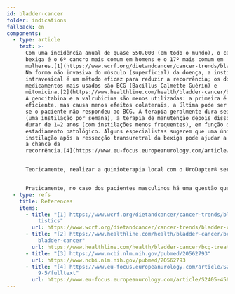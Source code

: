 ```yaml
---
id: bladder-cancer
folder: indications
fallback: en
components:
  - type: article
    text: >-
      Com uma incidência anual de quase 550.000 (em todo o mundo), o cancro de
      bexiga é o 6º cancro mais comum em homens e o 17º mais comum em
      mulheres.[1](https://www.wcrf.org/dietandcancer/cancer-trends/bladder-cancer-statistics)
      Na forma não invasiva do músculo (superficial) da doença, a instilação
      intravesical é um método eficaz para reduzir a recorrência; os dois
      medicamentos mais usados são BCG (Bacillus Calmette-Guérin) e
      mitomicina.[2](https://www.healthline.com/health/bladder-cancer/bcg-treatment-for-bladder-cancer),[3](https://www.ncbi.nlm.nih.gov/pubmed/20562793)
      A gencitabina e a valrubicina são menos utilizadas: a primeira é menos
      eficiente, mas causa menos efeitos colaterais, a última pode ser aplicada
      se o paciente não respondeu ao BCG. A terapia geralmente dura seis semanas
      (uma instilação por semana), a terapia de manutenção depois disso pode
      durar de 1–2 anos (com instilações menos frequentes), em função do
      estadiamento patológico. Alguns especialistas sugerem que uma única
      instilação após a ressecção transuretral da bexiga pode ajudar a diminuir
      a chance da
      recorrência.[4](https://www.eu-focus.europeanurology.com/article/S2405-4569(18)30189-5/fulltext)


      Teoricamente, realizar a quimioterapia local com o UroDapter® seria benéfico porque o medicamento afeta a uretra também, onde o neoimplante de células tumorais poderia ocorrer. Mais ensaios clínicos são necessários para certificar esta indicação.


      Praticamente, no caso dos pacientes masculinos há uma questão que deve ser destacada. Caso a pressão uretral esteja alta, o medicamento pode entrar no cordão espermático e atingir as gónadas também. Para avaliar os riscos e o efeito preciso dos quimioterápicos sobre as gónadas, precisam-se pesquisas adicionais. Por outro lado, o UroDapter® pode ser usado em mulheres: devido à sua anatomia diferente, problemas semelhantes não devem surgir.
  - type: refs
    title: References
    items:
      - title: "[1] https://www.wcrf.org/dietandcancer/cancer-trends/bladder-cancer-sta\
          tistics"
        url: https://www.wcrf.org/dietandcancer/cancer-trends/bladder-cancer-statistics
      - title: "[2] https://www.healthline.com/health/bladder-cancer/bcg-treatment-for-\
          bladder-cancer"
        url: https://www.healthline.com/health/bladder-cancer/bcg-treatment-for-bladder-cancer
      - title: "[3] https://www.ncbi.nlm.nih.gov/pubmed/20562793"
        url: https://www.ncbi.nlm.nih.gov/pubmed/20562793
      - title: "[4] https://www.eu-focus.europeanurology.com/article/S2405-4569(18)3018\
          9-5/fulltext"
        url: https://www.eu-focus.europeanurology.com/article/S2405-4569(18)30189-5/fulltext
---
```

